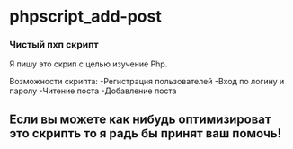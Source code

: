 # phpscript_add-post

### Чистый пхп скрипт

Я пишу это скрип с целью изучение Php.

Возможности скрипта:
-Регистрация пользователей
-Вход по логину и паролу
-Читение поста
-Добавление поста

## Если вы можете как нибудь  оптимизироват это скрипть то я радь бы принят ваш помочь!